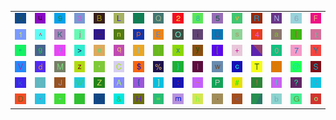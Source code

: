 <table>
<tr>
<td><img src="58.gif"></td>
<td><img src="75.gif"></td>
<td><img src="39.gif"></td>
<td><img src="33.gif"></td>
<td><img src="42.gif"></td>
<td><img src="4C.gif"></td>
<td><img src="2C.gif"></td>
<td><img src="51.gif"></td>
<td><img src="32.gif"></td>
<td><img src="38.gif"></td>
<td><img src="35.gif"></td>
<td><img src="76.gif"></td>
<td><img src="52.gif"></td>
<td><img src="4E.gif"></td>
<td><img src="36.gif"></td>
<td><img src="46.gif"></td>
</tr>
<tr>
<td><img src="31.gif"></td>
<td><img src="5E.gif"></td>
<td><img src="4B.gif"></td>
<td><img src="6A.gif"></td>
<td><img src="5F.gif"></td>
<td><img src="6E.gif"></td>
<td><img src="70.gif"></td>
<td><img src="45.gif"></td>
<td><img src="4F.gif"></td>
<td><img src="69.gif"></td>
<td><img src="55.gif"></td>
<td><img src="73.gif"></td>
<td><img src="34.gif"></td>
<td><img src="61.gif"></td>
<td><img src="7C.gif"></td>
<td><img src="74.gif"></td>
</tr>
<tr>
<td><img src="22.gif"></td>
<td><img src="67.gif"></td>
<td><img src="2F.gif"></td>
<td><img src="3E.gif"></td>
<td><img src="65.gif"></td>
<td><img src="71.gif"></td>
<td><img src="6C.gif"></td>
<td><img src="29.gif"></td>
<td><img src="78.gif"></td>
<td><img src="79.gif"></td>
<td><img src="5B.gif"></td>
<td><img src="2B.gif"></td>
<td><img src="gr2.gif"></td>
<td><img src="30.gif"></td>
<td><img src="37.gif"></td>
<td><img src="59.gif"></td>
</tr>
<tr>
<td><img src="56.gif"></td>
<td><img src="64.gif"></td>
<td><img src="4D.gif"></td>
<td><img src="7A.gif"></td>
<td><img src="27.gif"></td>
<td><img src="43.gif"></td>
<td><img src="24.gif"></td>
<td><img src="25.gif"></td>
<td><img src="7D.gif"></td>
<td><img src="49.gif"></td>
<td><img src="77.gif"></td>
<td><img src="63.gif"></td>
<td><img src="54.gif"></td>
<td><img src="72.gif"></td>
<td><img src="40.gif"></td>
<td><img src="53.gif"></td>
</tr>
<tr>
<td><img src="6B.gif"></td>
<td><img src="28.gif"></td>
<td><img src="4A.gif"></td>
<td><img src="57.gif"></td>
<td><img src="5A.gif"></td>
<td><img src="41.gif"></td>
<td><img src="7B.gif"></td>
<td><img src="5D.gif"></td>
<td><img src="3A.gif"></td>
<td><img src="7E.gif"></td>
<td><img src="50.gif"></td>
<td><img src="23.gif"></td>
<td><img src="21.gif"></td>
<td><img src="66.gif"></td>
<td><img src="3F.gif"></td>
<td><img src="3B.gif"></td>
</tr>
<tr>
<td><img src="44.gif"></td>
<td><img src="2D.gif"></td>
<td><img src="2A.gif"></td>
<td><img src="gr3.gif"></td>
<td><img src="60.gif"></td>
<td><img src="26.gif"></td>
<td><img src="48.gif"></td>
<td><img src="3D.gif"></td>
<td><img src="6D.gif"></td>
<td><img src="68.gif"></td>
<td><img src="2E.gif"></td>
<td><img src="3C.gif"></td>
<td><img src="gr1.gif"></td>
<td><img src="62.gif"></td>
<td><img src="47.gif"></td>
<td><img src="6F.gif"></td>
</tr>
</table>
